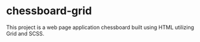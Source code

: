 # chessboard-grid

This project is a web page application chessboard built using HTML utilizing Grid and SCSS.
